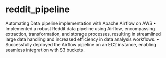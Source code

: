 # reddit_pipeline
Automating Data pipeline implementation with Apache Airflow on AWS
• Implemented a robust Reddit data pipeline using Airflow, encompassing extraction, transformation, and storage
processes, resulting in streamlined large data handling and increased efficiency in data analysis workflows.
• Successfully deployed the Airflow pipeline on an EC2 instance, enabling seamless integration with S3 buckets.
